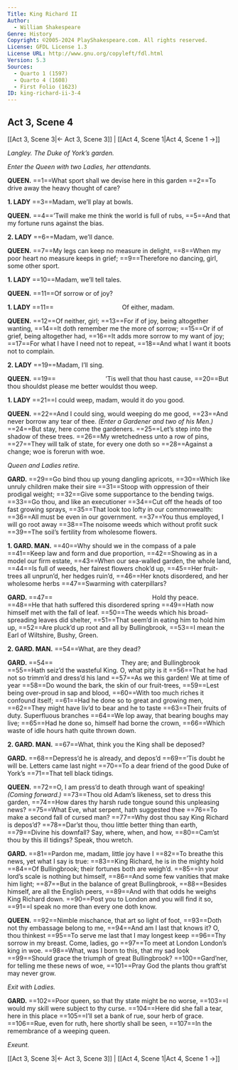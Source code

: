 ```yaml
---
Title: King Richard II
Author: 
  - William Shakespeare
Genre: History
Copyright: ©2005-2024 PlayShakespeare.com. All rights reserved.
License: GFDL License 1.3
License URL: http://www.gnu.org/copyleft/fdl.html
Version: 5.3
Sources:
  - Quarto 1 (1597)
  - Quarto 4 (1608)
  - First Folio (1623)
ID: king-richard-ii-3-4
---
```


## Act 3, Scene 4
[[Act 3, Scene 3|← Act 3, Scene 3]] | [[Act 4, Scene 1|Act 4, Scene 1 →]]

*Langley. The Duke of York’s garden.*

*Enter the Queen with two Ladies, her attendants.*

**QUEEN.**
==1==What sport shall we devise here in this garden
==2==To drive away the heavy thought of care?

**1. LADY**
==3==Madam, we’ll play at bowls.

**QUEEN.**
==4==’Twill make me think the world is full of rubs,
==5==And that my fortune runs against the bias.

**2. LADY**
==6==Madam, we’ll dance.

**QUEEN.**
==7==My legs can keep no measure in delight,
==8==When my poor heart no measure keeps in grief;
==9==Therefore no dancing, girl, some other sport.

**1. LADY**
==10==Madam, we’ll tell tales.

**QUEEN.**
==11==Of sorrow or of joy?

**1. LADY**
==11==           Of either, madam.

**QUEEN.**
==12==Of neither, girl;
==13==For if of joy, being altogether wanting,
==14==It doth remember me the more of sorrow;
==15==Or if of grief, being altogether had,
==16==It adds more sorrow to my want of joy;
==17==For what I have I need not to repeat,
==18==And what I want it boots not to complain.

**2. LADY**
==19==Madam, I’ll sing.

**QUEEN.**
==19==        ’Tis well that thou hast cause,
==20==But thou shouldst please me better wouldst thou weep.

**1. LADY**
==21==I could weep, madam, would it do you good.

**QUEEN.**
==22==And I could sing, would weeping do me good,
==23==And never borrow any tear of thee.
*(Enter a Gardener and two of his Men.)*
==24==But stay, here come the gardeners.
==25==Let’s step into the shadow of these trees.
==26==My wretchedness unto a row of pins,
==27==They will talk of state, for every one doth so
==28==Against a change; woe is forerun with woe.

*Queen and Ladies retire.*

**GARD.**
==29==Go bind thou up young dangling apricots,
==30==Which like unruly children make their sire
==31==Stoop with oppression of their prodigal weight;
==32==Give some supportance to the bending twigs.
==33==Go thou, and like an executioner
==34==Cut off the heads of too fast growing sprays,
==35==That look too lofty in our commonwealth:
==36==All must be even in our government.
==37==You thus employed, I will go root away
==38==The noisome weeds which without profit suck
==39==The soil’s fertility from wholesome flowers.

**1. GARD. MAN.**
==40==Why should we in the compass of a pale
==41==Keep law and form and due proportion,
==42==Showing as in a model our firm estate,
==43==When our sea-walled garden, the whole land,
==44==Is full of weeds, her fairest flowers chok’d up,
==45==Her fruit-trees all unprun’d, her hedges ruin’d,
==46==Her knots disordered, and her wholesome herbs
==47==Swarming with caterpillars?

**GARD.**
==47==                Hold thy peace.
==48==He that hath suffered this disordered spring
==49==Hath now himself met with the fall of leaf.
==50==The weeds which his broad-spreading leaves did shelter,
==51==That seem’d in eating him to hold him up,
==52==Are pluck’d up root and all by Bullingbrook,
==53==I mean the Earl of Wiltshire, Bushy, Green.

**2. GARD. MAN.**
==54==What, are they dead?

**GARD.**
==54==           They are; and Bullingbrook
==55==Hath seiz’d the wasteful King. O, what pity is it
==56==That he had not so trimm’d and dress’d his land
==57==As we this garden! We at time of year
==58==Do wound the bark, the skin of our fruit-trees,
==59==Lest being over-proud in sap and blood,
==60==With too much riches it confound itself;
==61==Had he done so to great and growing men,
==62==They might have liv’d to bear and he to taste
==63==Their fruits of duty. Superfluous branches
==64==We lop away, that bearing boughs may live;
==65==Had he done so, himself had borne the crown,
==66==Which waste of idle hours hath quite thrown down.

**2. GARD. MAN.**
==67==What, think you the King shall be deposed?

**GARD.**
==68==Depress’d he is already, and depos’d
==69==’Tis doubt he will be. Letters came last night
==70==To a dear friend of the good Duke of York’s
==71==That tell black tidings.

**QUEEN.**
==72==O, I am press’d to death through want of speaking!
*(Coming forward.)*
==73==Thou old Adam’s likeness, set to dress this garden,
==74==How dares thy harsh rude tongue sound this unpleasing news?
==75==What Eve, what serpent, hath suggested thee
==76==To make a second fall of cursed man?
==77==Why dost thou say King Richard is depos’d?
==78==Dar’st thou, thou little better thing than earth,
==79==Divine his downfall? Say, where, when, and how,
==80==Cam’st thou by this ill tidings? Speak, thou wretch.

**GARD.**
==81==Pardon me, madam, little joy have I
==82==To breathe this news, yet what I say is true:
==83==King Richard, he is in the mighty hold
==84==Of Bullingbrook; their fortunes both are weigh’d.
==85==In your lord’s scale is nothing but himself,
==86==And some few vanities that make him light;
==87==But in the balance of great Bullingbrook,
==88==Besides himself, are all the English peers,
==89==And with that odds he weighs King Richard down.
==90==Post you to London and you will find it so,
==91==I speak no more than every one doth know.

**QUEEN.**
==92==Nimble mischance, that art so light of foot,
==93==Doth not thy embassage belong to me,
==94==And am I last that knows it? O, thou thinkest
==95==To serve me last that I may longest keep
==96==Thy sorrow in my breast. Come, ladies, go
==97==To meet at London London’s king in woe.
==98==What, was I born to this, that my sad look
==99==Should grace the triumph of great Bullingbrook?
==100==Gard’ner, for telling me these news of woe,
==101==Pray God the plants thou graft’st may never grow.

*Exit with Ladies.*

**GARD.**
==102==Poor queen, so that thy state might be no worse,
==103==I would my skill were subject to thy curse.
==104==Here did she fall a tear, here in this place
==105==I’ll set a bank of rue, sour herb of grace.
==106==Rue, even for ruth, here shortly shall be seen,
==107==In the remembrance of a weeping queen.

*Exeunt.*

[[Act 3, Scene 3|← Act 3, Scene 3]] | [[Act 4, Scene 1|Act 4, Scene 1 →]]